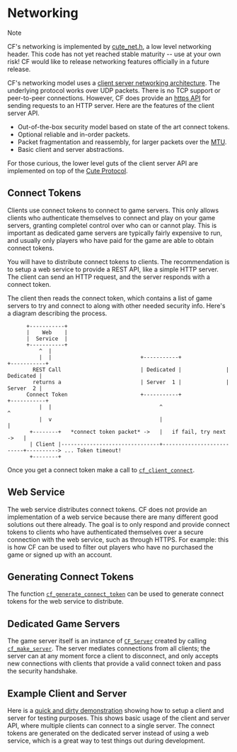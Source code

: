 # Networking

> [!NOTE]
> CF's networking is implemented by [cute_net.h](https://github.com/RandyGaul/cute_headers/blob/master/cute_net.h), a low level networking header. This code has not yet reached stable maturity -- use at your own risk! CF would like to release networking features officially in a future release.

CF's networking model uses a [client server networking architecture](https://en.wikipedia.org/wiki/Client%E2%80%93server_model). The underlying protocol works over UDP packets. There is no TCP support or peer-to-peer connections. However, CF does provide an [https API](../api_reference.md#web) for sending requests to an HTTP server. Here are the features of the client server API.

* Out-of-the-box security model based on state of the art connect tokens.
* Optional reliable and in-order packets.
* Packet fragmentation and reassembly, for larger packets over the [MTU](https://en.wikipedia.org/wiki/Maximum_transmission_unit).
* Basic client and server abstractions.

For those curious, the lower level guts of the client server API are implemented on top of the [Cute Protocol](protocol.md).

## Connect Tokens

Clients use connect tokens to connect to game servers. This only allows clients who authenticate themselves to connect and play on your game servers, granting completel control over who can or cannot play. This is important as dedicated game servers are typically fairly expensive to run, and usually only players who have paid for the game are able to obtain connect tokens.

You will have to distribute connect tokens to clients. The recommendation is to setup a web service to provide a REST API, like a simple HTTP server. The client can send an HTTP request, and the server responds with a connect token.

The client then reads the connect token, which contains a list of game servers to try and connect to along with other needed security info. Here's a diagram describing the process.

```
      +-----------+
      |    Web    |
      |  Service  |
      +-----------+
          ^  |
          |  |                            +-----------+              +-----------+
        REST Call                         | Dedicated |              | Dedicated |
        returns a                         | Server  1 |              | Server  2 |
      Connect Token                       +-----------+              +-----------+
          |  |                                  ^                          ^
          |  v                                  |                          |
       +--------+   *connect token packet* ->   |   if fail, try next ->   |
       | Client |-------------------------------+--------------------------+----------> ... Token timeout!
       +--------+
```

Once you get a connect token make a call to [`cf_client_connect`](../net/cf_client_connect.md).

## Web Service

The web service distributes connect tokens. CF does not provide an implementation of a web service because there are many different good solutions out there already. The goal is to only respond and provide connect tokens to clients who have authenticated themselves over a secure connection with the web service, such as through HTTPS. For example: this is how CF can be used to filter out players who have no purchased the game or signed up with an account.

## Generating Connect Tokens

The function [`cf_generate_connect_token`](../net/cf_generate_connect_token.md) can be used to generate connect tokens for the web service to distribute.

## Dedicated Game Servers

The game server itself is an instance of [`CF_Server`](../net/cf_server.md) created by calling [`cf_make_server`](../net/cf_make_server.md). The server mediates connections from all clients; the server can at any moment force a client to disconnect, and only accepts new connections with clients that provide a valid connect token and pass the security handshake.

## Example Client and Server

Here is a [quick and dirty demonstration](https://github.com/RandyGaul/cf_net_test) showing how to setup a client and server for testing purposes. This shows basic usage of the client and server API, where multiple clients can connect to a single server. The connect tokens are generated on the dedicated server instead of using a web service, which is a great way to test things out during development.
